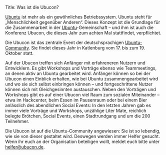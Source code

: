 Title: Was ist die Ubucon?

[Ubuntu](http://www.ubuntu.com/) ist mehr als ein gewöhnliches
Betriebssystem. Ubuntu steht für „Menschlichkeit gegenüber Anderen“.
Dieses Konzept ist die Grundlage für die Zusammenarbeit in der
[Ubuntu](http://de.wikipedia.org/wiki/Ubuntu_%28Philosophie%29)-Gemeinschaft
– und ihm ist auch die Konferenz Ubucon, die dieses Jahr zum achten Mal
stattfindet, verpflichtet.

Die Ubucon ist das zentrale Event der deutschsprachigen
[Ubuntu-Community](http://ubuntu-de.org/). Sie findet dieses Jahr in
Katlenburg vom 17. bis zum 19. Oktober statt.

Auf der Ubucon treffen sich Anfänger mit erfahreneren Nutzern und
Entwicklern. Es gibt Workshops und Vorträge ebenso wie Teammeetings, an
denen aktiv an Ubuntu gearbeitet wird. Anfänger können so bei der Ubucon
einen Einblick erhalten, wie bei Ubuntu zusammengearbeitet wird und wo
sie sich selbst einbringen können – und fortgeschrittene Nutzer können
sich mit Gleichgesinnten austauschen. Neben den Vorträgen und Workshops
gibt es auf einer Ubucon viel Raum zum sozialen Miteinander – etwa im
Hackcenter, beim Essen im Pausenraum oder bei einem Bier anlässlich des
abendlichen Social Events: In den letzten Jahren gab es immer viele
Vorträge und Workshops, unzählige Liter Mate, reichlich belegte
Brötchen, Social Events, einen Stadtrundgang und um die 200 Teilnehmer.

Die Ubucon ist auf die Ubuntu-Community angewiesen: Sie ist so lebendig,
wie sie von dieser gestaltet wird. Deswegen werden immer Helfer gesucht.
Wenn ihr euch an der Organisation beteiligen wollt, meldet euch bitte
unter <helfer@ubucon.de>.

